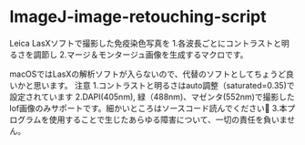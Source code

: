 # ImageJ-image-retouching-script
Leica LasXソフトで撮影した免疫染色写真を 1.各波長ごとにコントラストと明るさを調節し 2.マージ＆モンタージュ画像を生成するマクロです。

macOSではLasXの解析ソフトが入らないので、代替のソフトとしてちょうど良いかと思います。 
注意 
1.コントラストと明るさはauto調整（saturated=0.35)で設定されています 
2.DAPI(405nm), 緑（488nm)、マゼンタ(552nm)で撮影したlof画像のみサポートです。細かいところはソースコード読んでください🙇 
3.本プログラムを使用することで生じたあらゆる障害について、一切の責任を負いません。
